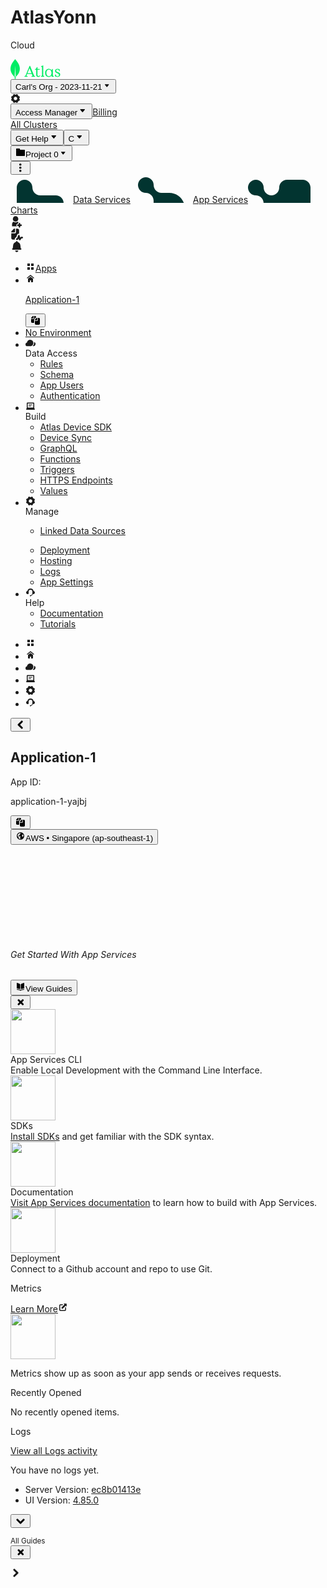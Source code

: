 # AtlasYonn
Cloud
<div id="app" class="root"><div class="through-provider"><section class="leafygreen-ui-rpa6vz top-nav-mongo-nav" data-testid="leafygreen-ui-mongo-nav"><nav class="leafygreen-ui-18j5h9x" aria-label="organization navigation" data-testid="organization-nav"><div class="leafygreen-ui-1xbw0mb"><a href="https://cloud.mongodb.com/v2#/org/655c179d35a53866774f6ca1/" data-testid="org-nav-leaf" class="leafygreen-ui-lt2066"><svg role="img" aria-label="Go to the Organization Home" class="leafygreen-ui-l72deg lg-ui-logo-0000" height="32" fill="none" xmlns="http://www.w3.org/2000/svg" viewBox="0 0 80 32"><path d="M10.2503 3.56662C8.90729 1.97316 7.75079 0.354795 7.51452 0.0186734C7.48964 -0.00622447 7.45233 -0.00622447 7.42746 0.0186734C7.19118 0.354795 6.03469 1.97316 4.69165 3.56662C-6.83603 18.2688 6.50725 28.1906 6.50725 28.1906L6.61915 28.2653C6.71864 29.7965 6.96735 32 6.96735 32H7.96219C7.96219 32 8.21091 29.809 8.31039 28.2653L8.4223 28.1782C8.43473 28.1906 21.778 18.2688 10.2503 3.56662ZM7.46477 27.9665C7.46477 27.9665 6.86787 27.4561 6.70621 27.1947V27.1698L7.42746 11.1605C7.42746 11.1107 7.50208 11.1107 7.50208 11.1605L8.22333 27.1698V27.1947C8.06167 27.4561 7.46477 27.9665 7.46477 27.9665Z" fill="#00ED64" data-darkreader-inline-fill="" style="--darkreader-inline-fill: #27ff82;"></path><path d="M38.5245 26.9447C38.1012 26.9447 37.8272 26.6957 37.7027 26.372L31.4272 10.9074L31.228 10.7082H30.6304L30.4311 10.9074L24.0809 26.2475C23.8568 26.7704 23.5082 26.9447 23.1097 26.9447H22.6117L22.4125 27.144V27.9409L22.6117 28.1401H27.1191L27.3183 27.9409V27.144L27.1191 26.9447H26.1728C25.7245 26.9447 25.5751 26.7206 25.5751 26.4467C25.5751 26.2724 25.6249 26.0981 25.6996 25.8988L26.621 23.6576H34.1416L35.0381 25.8988C35.1128 26.0981 35.1626 26.2724 35.1626 26.4467C35.1626 26.7206 34.9883 26.9447 34.5401 26.9447H33.7681L33.5689 27.144V27.9409L33.7681 28.1401H39.0973L39.2965 27.9409V27.144L39.0973 26.9447H38.5245ZM30.4311 14.4436L33.6685 22.4623H27.1191L30.4311 14.4436Z" fill="#00ED64" data-darkreader-inline-fill="" style="--darkreader-inline-fill: #27ff82;"></path><path d="M44.308 28.4887C46.4496 28.4887 47.4208 26.9198 47.5951 26.2226L47.5453 26.0233L47.1469 25.8241L46.9477 25.8988C46.2753 26.7455 45.6029 26.9946 44.8309 26.9946C43.8099 26.9946 43.1624 26.1977 43.1624 25.1767V17.0335H46.4745L46.6737 16.8342V16.0374L46.4745 15.8381H43.1624V13.049L42.9632 12.8498H42.2411L40.6722 15.8381H39.3523L39.1531 16.0374V16.8342L39.3523 17.0335H41.1702V25.3012C41.1702 27.144 42.1912 28.4887 44.308 28.4887Z" fill="#00ED64" data-darkreader-inline-fill="" style="--darkreader-inline-fill: #27ff82;"></path><path d="M53.6981 28.1401L53.8973 27.9409V27.144L53.6981 26.9447H53.2498C52.7518 26.9447 52.4031 26.5961 52.4031 26.0981V11.8288L52.5525 10.3844L52.4031 10.2101H51.8054L49.116 11.1813L48.9167 11.4304V11.9035L49.1658 12.1525H49.5393C50.0374 12.1525 50.4109 12.4016 50.4109 12.9992V26.0981C50.4109 26.5961 50.0623 26.9447 49.5642 26.9447H49.116L48.9167 27.144V27.9409L49.116 28.1401H53.6981Z" fill="#00ED64" data-darkreader-inline-fill="" style="--darkreader-inline-fill: #27ff82;"></path><path d="M68.6078 26.9447C68.1097 26.9447 67.7611 26.5961 67.7611 26.0981V16.0374L67.5619 15.8381H66.8397L65.8187 17.6809H65.6942C64.9471 16.6101 63.5774 15.4895 61.3113 15.4895C58.2482 15.4895 55.3595 17.9051 55.3595 21.9891C55.3595 26.5463 58.2483 28.4887 61.1868 28.4887C62.8054 28.4887 64.5237 27.9409 65.7689 25.8988V27.9409L65.9681 28.1401H69.056L69.2553 27.9409V27.144L69.056 26.9447H68.6078ZM61.5354 27.3183C58.7712 27.3183 57.4514 24.7533 57.4514 21.9891C57.4514 19.2 58.7712 16.6599 61.5354 16.6599C64.2249 16.6599 65.6195 19.2 65.6195 21.9891C65.6195 24.7533 64.2249 27.3183 61.5354 27.3183Z" fill="#00ED64" data-darkreader-inline-fill="" style="--darkreader-inline-fill: #27ff82;"></path><path d="M75.2823 28.4887C77.6979 28.4887 79.5407 26.9696 79.5407 24.6786C79.5407 22.7362 77.922 21.7899 76.2535 21.1175C73.8379 20.1463 73.1656 19.4739 73.1656 18.4031C73.1656 17.3323 74.0372 16.5354 75.2823 16.5354C76.7765 16.5354 77.6481 17.6311 77.7228 19.2996L77.9718 19.5486H78.5446L78.7936 19.2996L78.6691 16.5603L78.4948 16.3113C77.6481 15.863 76.6519 15.4895 75.3819 15.4895C72.8916 15.4895 71.2481 16.884 71.2481 19.0506C71.2481 20.6942 72.5928 21.6654 74.6099 22.4623C76.129 23.0599 77.5235 23.6825 77.5235 25.4257C77.5235 26.6957 76.627 27.4677 75.3072 27.4677C73.9874 27.4677 72.4185 26.621 72.5928 24.4545L72.3438 24.2054H71.8706L71.6216 24.4545L70.9741 27.0693L71.0986 27.3183C72.02 27.9409 73.5142 28.4887 75.2823 28.4887Z" fill="#00ED64" data-darkreader-inline-fill="" style="--darkreader-inline-fill: #27ff82;"></path></svg></a><div class="leafygreen-ui-1n367eq"><button type="button" class="lg-ui-button-0000 leafygreen-ui-13n7i4v" aria-disabled="false" data-testid="org-trigger" aria-expanded="false"><div class="leafygreen-ui-v038xi"></div><div class="leafygreen-ui-3w1bae"><span data-testid="org-select-active-org" class="leafygreen-ui-asvhsp">Carl's Org - 2023-11-21</span><svg class="leafygreen-ui-dn1o1z" height="14" width="14" role="presentation" aria-hidden="true" alt="" viewBox="0 0 16 16"><path d="M8.67903 10.7962C8.45271 11.0679 8.04729 11.0679 7.82097 10.7962L4.63962 6.97649C4.3213 6.59428 4.5824 6 5.06866 6L11.4313 6C11.9176 6 12.1787 6.59428 11.8604 6.97649L8.67903 10.7962Z" fill="currentColor" data-darkreader-inline-fill="" style="--darkreader-inline-fill: currentColor;"></path></svg></div></button><a class="lg-ui-button-0000 leafygreen-ui-11rme9z" aria-disabled="false" href="https://cloud.mongodb.com/v2#/org/655c179d35a53866774f6ca1/settings/general" aria-label="settings" data-testid="org-trigger-settings" tabindex="0"><div class="leafygreen-ui-v038xi"></div><div class="leafygreen-ui-3w1bae"><svg class="leafygreen-ui-16t9emi" height="16" width="16" role="presentation" aria-hidden="true" alt="" data-testid="settings-icon" viewBox="0 0 16 16"><path fill-rule="evenodd" clip-rule="evenodd" d="M10.2068 1.06716C9.88875 0.935661 9.52203 1.03749 9.31733 1.31414L8.94293 1.82012C8.30664 1.72253 7.66857 1.72598 7.04948 1.8218L6.67408 1.31582C6.46902 1.03944 6.10217 0.938077 5.7843 1.06998L4.65819 1.53728C4.34032 1.66918 4.15301 2.0005 4.20388 2.34087L4.29701 2.96397C3.79197 3.33462 3.33892 3.78396 2.95865 4.30338L2.33602 4.21114C1.99558 4.1607 1.66451 4.34843 1.53301 4.66647L1.06716 5.79319C0.935661 6.11122 1.03749 6.47794 1.31414 6.68265L1.82012 7.05705C1.72253 7.69334 1.72598 8.33142 1.8218 8.9505L1.31583 9.32589C1.03945 9.53096 0.938089 9.89781 1.06999 10.2157L1.53729 11.3418C1.6692 11.6597 2.00051 11.847 2.34088 11.7961L2.96398 11.703C3.33462 12.208 3.78396 12.6611 4.30338 13.0413L4.21114 13.664C4.1607 14.0044 4.34843 14.3355 4.66647 14.467L5.79319 14.9328C6.11122 15.0643 6.47794 14.9625 6.68265 14.6858L7.05705 14.1799C7.69335 14.2774 8.33142 14.274 8.95051 14.1782L9.3259 14.6841C9.53096 14.9605 9.89781 15.0619 10.2157 14.93L11.3418 14.4627C11.6597 14.3308 11.847 13.9995 11.7961 13.6591L11.703 13.036C12.208 12.6654 12.6611 12.216 13.0413 11.6966L13.664 11.7888C14.0044 11.8393 14.3355 11.6515 14.467 11.3335L14.9328 10.2068C15.0643 9.88875 14.9625 9.52203 14.6858 9.31733L14.1799 8.94293C14.2774 8.30663 14.274 7.66856 14.1782 7.04947L14.6841 6.67408C14.9605 6.46902 15.0619 6.10217 14.93 5.7843L14.4627 4.65819C14.3308 4.34032 13.9995 4.15301 13.6591 4.20388L13.036 4.29701C12.6654 3.79197 12.216 3.33892 11.6966 2.95865L11.7888 2.33602C11.8393 1.99558 11.6515 1.66451 11.3335 1.53301L10.2068 1.06716ZM10.5413 9.05074C9.96102 10.4543 8.35278 11.1216 6.94924 10.5413C5.54569 9.96102 4.87833 8.35278 5.45865 6.94924C6.03896 5.54569 7.6472 4.87833 9.05074 5.45865C10.4543 6.03896 11.1216 7.6472 10.5413 9.05074Z" fill="currentColor" data-darkreader-inline-fill="" style="--darkreader-inline-fill: currentColor;"></path></svg></div></a></div><button aria-disabled="false" class="leafygreen-ui-1kqqnij" data-testid="org-nav-access-manager-dropdown" aria-expanded="false"><span class="leafygreen-ui-108pujl"><span class="lg-ui-wrapper-0000">Access Manager<svg class="lg-ui-caret-0000 leafygreen-ui-19p1rml" height="16" width="16" role="img" aria-label="Caret Down Icon" viewBox="0 0 16 16"><path d="M8.67903 10.7962C8.45271 11.0679 8.04729 11.0679 7.82097 10.7962L4.63962 6.97649C4.3213 6.59428 4.5824 6 5.06866 6L11.4313 6C11.9176 6 12.1787 6.59428 11.8604 6.97649L8.67903 10.7962Z" fill="currentColor" data-darkreader-inline-fill="" style="--darkreader-inline-fill: currentColor;"></path></svg></span></span></button><a href="https://cloud.mongodb.com/v2#/org/655c179d35a53866774f6ca1/billing/overview" aria-disabled="false" class="leafygreen-ui-1kqqnij" data-testid="org-nav-billing"><span class="leafygreen-ui-108pujl"><span class="lg-ui-wrapper-0000">Billing</span></span></a></div><div class="leafygreen-ui-1xbw0mb"><a href="https://cloud.mongodb.com/v2#/clusters" aria-disabled="false" class="leafygreen-ui-1kqqnij" data-testid="org-nav-all-clusters-link"><span class="leafygreen-ui-108pujl"><span class="lg-ui-wrapper-0000">All Clusters</span></span></a><div class="leafygreen-ui-1xbw0mb"><button aria-disabled="false" class="leafygreen-ui-1kqqnij" data-testid="org-nav-dropdown-get-help"><span class="leafygreen-ui-108pujl"><span class="lg-ui-wrapper-0000">Get Help<svg class="lg-ui-caret-0000 leafygreen-ui-19p1rml" height="16" width="16" role="img" aria-label="Caret Down Icon" viewBox="0 0 16 16"><path d="M8.67903 10.7962C8.45271 11.0679 8.04729 11.0679 7.82097 10.7962L4.63962 6.97649C4.3213 6.59428 4.5824 6 5.06866 6L11.4313 6C11.9176 6 12.1787 6.59428 11.8604 6.97649L8.67903 10.7962Z" fill="currentColor" data-darkreader-inline-fill="" style="--darkreader-inline-fill: currentColor;"></path></svg></span></span></button><button type="button" class="lg-ui-button-0000 leafygreen-ui-m16fvy" aria-disabled="false" data-testid="user-menu-trigger" aria-expanded="false"><div class="leafygreen-ui-v038xi"></div><div class="leafygreen-ui-3w1bae"><span class="leafygreen-ui-l7fyiq">C</span><svg class="leafygreen-ui-dn1o1z" height="16" width="16" role="presentation" aria-hidden="true" alt="" viewBox="0 0 16 16"><path d="M8.67903 10.7962C8.45271 11.0679 8.04729 11.0679 7.82097 10.7962L4.63962 6.97649C4.3213 6.59428 4.5824 6 5.06866 6L11.4313 6C11.9176 6 12.1787 6.59428 11.8604 6.97649L8.67903 10.7962Z" fill="currentColor" data-darkreader-inline-fill="" style="--darkreader-inline-fill: currentColor;"></path></svg></div></button></div></div></nav><nav class="leafygreen-ui-1t882zh" aria-label="project navigation" data-testid="project-nav"><div class="leafygreen-ui-gkl85s"><div class="leafygreen-ui-qdkila"><div class="leafygreen-ui-hc6lm9"><button type="button" class="lg-ui-button-0000 leafygreen-ui-1fixmd" aria-disabled="false" data-testid="project-select-trigger" aria-expanded="false"><div class="leafygreen-ui-v038xi"></div><div class="leafygreen-ui-3w1bae"><svg class="leafygreen-ui-1t25qfo" height="16" width="16" role="presentation" aria-hidden="true" alt="" viewBox="0 0 16 16"><path d="M2 2C1.44772 2 1 2.44772 1 3V13C1 13.5523 1.44772 14 2 14H14C14.5523 14 15 13.5523 15 13V5C15 4.44772 14.5523 4 14 4H8C7.44772 4 7 3.55228 7 3C7 2.44772 6.55228 2 6 2H2Z" fill="currentColor" data-darkreader-inline-fill="" style="--darkreader-inline-fill: currentColor;"></path></svg><span class="leafygreen-ui-asvhsp" data-testid="project-select-active-project">Project 0</span><svg class="leafygreen-ui-dn1o1z" height="14" width="14" role="presentation" aria-hidden="true" alt="" viewBox="0 0 16 16"><path d="M8.67903 10.7962C8.45271 11.0679 8.04729 11.0679 7.82097 10.7962L4.63962 6.97649C4.3213 6.59428 4.5824 6 5.06866 6L11.4313 6C11.9176 6 12.1787 6.59428 11.8604 6.97649L8.67903 10.7962Z" fill="currentColor" data-darkreader-inline-fill="" style="--darkreader-inline-fill: currentColor;"></path></svg></div></button></div><button aria-label="More" data-testid="project-nav-project-menu" aria-expanded="false" aria-haspopup="true" tabindex="0" aria-disabled="false" class="leafygreen-ui-6cu8vf"><div class="leafygreen-ui-xhlipt"><svg class="leafygreen-ui-1st74h4" height="16" width="16" role="img" aria-label="Vertical Ellipsis Icon" viewBox="0 0 16 16"><path fill-rule="evenodd" clip-rule="evenodd" d="M9.5 2.75C9.5 3.7165 8.7165 4.5 7.75 4.5C6.7835 4.5 6 3.7165 6 2.75C6 1.7835 6.7835 1 7.75 1C8.7165 1 9.5 1.7835 9.5 2.75ZM9.5 7.75C9.5 8.7165 8.7165 9.5 7.75 9.5C6.7835 9.5 6 8.7165 6 7.75C6 6.7835 6.7835 6 7.75 6C8.7165 6 9.5 6.7835 9.5 7.75ZM7.75 14.5C8.7165 14.5 9.5 13.7165 9.5 12.75C9.5 11.7835 8.7165 11 7.75 11C6.7835 11 6 11.7835 6 12.75C6 13.7165 6.7835 14.5 7.75 14.5Z" fill="currentColor" data-darkreader-inline-fill="" style="--darkreader-inline-fill: currentColor;"></path></svg></div></button></div><div aria-label="Product Tabs" class="leafygreen-ui-pxedhf"><a aria-disabled="false" href="https://cloud.mongodb.com/v2/655c179d35a53866774f6cb1#" tabindex="0" class="leafygreen-ui-mfougn"><svg width="100" height="45" viewBox="0 0 100 45" fill="#023430" xmlns="http://www.w3.org/2000/svg" class="lg-ui-brand-shape-0000 leafygreen-ui-jfl65i" data-darkreader-inline-fill="" style="--darkreader-inline-fill: #022a26;"><path d="M22.5325 8C15.611 8 10 13.6073 10 20.5244V45.4756C10 52.3927 15.611 58 22.5325 58H72.4675C79.389 58 85 52.3927 85 45.4756C85 38.5586 79.389 32.9513 72.4675 32.9513H47.5488C40.6542 32.9513 35.065 27.3657 35.065 20.4756C35.065 13.5855 29.4271 8 22.5325 8Z"></path></svg><span data-testid="project-nav-data-services" data-product="Data Services" class="lg-ui-tab-content-0000 leafygreen-ui-r5ntlb">Data Services</span></a><a aria-disabled="false" tabindex="0" class="leafygreen-ui-115r10l" href="/groups/655c179d35a53866774f6cb1/apps"><svg width="100" height="45" viewBox="0 0 100 45" fill="#023430" xmlns="http://www.w3.org/2000/svg" class="lg-ui-brand-shape-0000 leafygreen-ui-jfl65i" data-darkreader-inline-fill="" style="--darkreader-inline-fill: #022a26;"><path d="M24.5325 4C17.611 4 12 9.611 12 16.5325C12 23.4271 17.5892 29.065 24.4837 29.065C31.3783 29.065 36.9675 34.6542 36.9675 41.5488V54.0325C36.9675 67.8217 48.1946 79 61.9837 79C75.7998 79 87 67.7998 87 53.9837C87 40.1946 75.8217 28.9675 62.0325 28.9675H49.5488C42.6542 28.9675 37.065 23.3783 37.065 16.4837C37.065 9.58916 31.4271 4 24.5325 4Z"></path></svg><span data-testid="project-nav-app-services" data-product="App Services" class="lg-ui-tab-content-0000 leafygreen-ui-r5ntlb">App Services</span></a><a aria-disabled="false" tabindex="0" class="leafygreen-ui-mfougn" href="https://cloud.mongodb.com/charts/655c179d35a53866774f6cb1"><svg width="100" height="45" viewBox="0 0 100 45" fill="#023430" xmlns="http://www.w3.org/2000/svg" class="lg-ui-brand-shape-0000 leafygreen-ui-jfl65i" data-darkreader-inline-fill="" style="--darkreader-inline-fill: #022a26;"><path d="M12.5366 8C5.61282 8 0 13.6073 0 20.5244C0 27.4145 5.59098 33.0487 12.4878 33.0487C19.3846 33.0487 24.9756 38.6343 24.9756 45.5244C24.9756 52.4145 30.5666 58 37.4634 58H87.4634C94.3872 58 100 52.3927 100 45.4756V20.5244C100 13.6073 94.3872 8 87.4634 8H62.439C55.5422 8 49.9512 13.6099 49.9512 20.5C49.9512 27.3632 44.3821 32.9513 37.5122 32.9513C30.6423 32.9513 25.0732 27.3632 25.0732 20.5C25.0732 13.6099 19.4334 8 12.5366 8Z"></path></svg><span data-testid="project-nav-charts" data-product="Charts" class="lg-ui-tab-content-0000 leafygreen-ui-r5ntlb">Charts</span></a></div></div><div class="leafygreen-ui-1xbw0mb"><a aria-label="Invite to Project: Project 0" data-testid="project-nav-invite" tabindex="0" aria-disabled="false" class="leafygreen-ui-di4rww" href="https://cloud.mongodb.com/v2/655c179d35a53866774f6cb1#access/invite"><div class="leafygreen-ui-xhlipt"><svg class="leafygreen-ui-1st74h4" height="20" width="20" role="img" aria-label="Invite User Icon" viewBox="0 0 16 16"><path d="M8.41809 7.42809C9.37085 6.8027 10 5.72482 10 4.5C10 2.567 8.433 1 6.5 1C4.567 1 3 2.567 3 4.5C3 5.76853 3.67485 6.87944 4.68512 7.49329C5.21431 7.81484 5.83553 8 6.5 8C7.20817 8 7.86722 7.78968 8.41809 7.42809Z" fill="currentColor" data-darkreader-inline-fill="" style="--darkreader-inline-fill: currentColor;"></path><path d="M3.091 8.56241C3.39921 8.20507 3.92858 8.22348 4.34253 8.45005C4.98309 8.80067 5.71827 9 6.5 9C7.28173 9 8.01691 8.80067 8.65747 8.45005C9.07142 8.22348 9.60079 8.20507 9.909 8.56241C10.0194 8.6904 10.1227 8.82467 10.2183 8.96461C9.77928 9.33148 9.5 9.88313 9.5 10.5C8.39543 10.5 7.5 11.3954 7.5 12.5C7.5 13.0973 7.76188 13.6335 8.17709 14H2V11.5C2 10.3773 2.41111 9.3507 3.091 8.56241Z" fill="currentColor" data-darkreader-inline-fill="" style="--darkreader-inline-fill: currentColor;"></path><path d="M10.5 10.5C10.5 10.272 10.5763 10.0618 10.7048 9.89357C10.8875 9.65434 11.1757 9.5 11.5 9.5C12.0523 9.5 12.5 9.94772 12.5 10.5V11.5H13.5C14.0523 11.5 14.5 11.9477 14.5 12.5C14.5 13.0523 14.0523 13.5 13.5 13.5H12.5V14.5C12.5 15.0523 12.0523 15.5 11.5 15.5C10.9477 15.5 10.5 15.0523 10.5 14.5V13.5H9.5C8.94772 13.5 8.5 13.0523 8.5 12.5C8.5 11.9477 8.94772 11.5 9.5 11.5H10.5V10.5Z" fill="currentColor" data-darkreader-inline-fill="" style="--darkreader-inline-fill: currentColor;"></path></svg></div></a><a aria-label="Project Activity Feed" data-testid="project-nav-activity-feed" tabindex="0" aria-disabled="false" class="leafygreen-ui-di4rww" href="https://cloud.mongodb.com/v2/655c179d35a53866774f6cb1#activity"><div class="leafygreen-ui-xhlipt"><svg class="leafygreen-ui-1st74h4" height="20" width="20" role="img" aria-label="Activity Feed Icon" viewBox="0 0 16 16"><path fill-rule="evenodd" clip-rule="evenodd" d="M1 13V7H5.5C6.32843 7 7 6.32843 7 5.5V1H9C10.1046 1 11 1.89543 11 3V7.51491C10.9701 7.51164 10.9401 7.50889 10.9099 7.50668C9.80561 7.42578 8.77964 8.08094 8.38847 9.11682L7.32818 11.9246C6.27375 12.2181 5.5 13.1854 5.5 14.3333C5.5 14.5642 5.53129 14.7878 5.58987 15H3C1.89543 15 1 14.1046 1 13ZM4.91421 1H5.83333V4.83333C5.83333 5.38562 5.38562 5.83333 4.83333 5.83333H1V4.91421C1 4.649 1.10536 4.39464 1.29289 4.20711L2.5 3L4.20711 1.29289C4.39464 1.10536 4.649 1 4.91421 1Z" fill="currentColor" data-darkreader-inline-fill="" style="--darkreader-inline-fill: currentColor;"></path><path fill-rule="evenodd" clip-rule="evenodd" d="M10.8003 9.00268C11.2421 9.03504 11.6099 9.35411 11.7043 9.78684L12.3135 12.5789L12.8215 11.8647C13.0091 11.601 13.3128 11.4444 13.6364 11.4444H15C15.5523 11.4444 16 11.8922 16 12.4444C16 12.9967 15.5523 13.4444 15 13.4444H14.1522L12.633 15.5797C12.4036 15.9022 12.0055 16.059 11.6178 15.9797C11.23 15.9004 10.9255 15.5999 10.8412 15.2132L10.47 13.512L10.0264 14.6866C9.87947 15.0758 9.50691 15.3333 9.09091 15.3333H8C7.44772 15.3333 7 14.8856 7 14.3333C7 13.7811 7.44772 13.3333 8 13.3333H8.39961L9.79175 9.64673C9.94822 9.23238 10.3586 8.97032 10.8003 9.00268Z" fill="currentColor" data-darkreader-inline-fill="" style="--darkreader-inline-fill: currentColor;"></path></svg></div></a><a aria-label="Alerts for Project: Project 0" data-testid="project-nav-alerts" tabindex="0" aria-disabled="false" class="leafygreen-ui-di4rww" href="https://cloud.mongodb.com/v2/655c179d35a53866774f6cb1#alerts"><div class="leafygreen-ui-xhlipt"><svg class="leafygreen-ui-1st74h4" height="20" width="20" role="img" aria-label="Bell Icon" viewBox="0 0 16 16"><path fill-rule="evenodd" clip-rule="evenodd" d="M12.6248 6.1383C12.4098 4.25462 11.09 2.74034 9.35673 2.21251C9.2281 1.52063 8.66955 1 8 1C7.33044 1 6.77189 1.52063 6.64326 2.21251C4.91 2.74034 3.59017 4.25462 3.37524 6.1383L2.92307 10.1011H2.94943C2.42507 10.1011 2 10.5262 2 11.0506C2 11.5749 2.42507 12 2.94943 12H13.0506C13.5749 12 14 11.5749 14 11.0506C14 10.5262 13.5749 10.1011 13.0506 10.1011H13.0769L12.6248 6.1383ZM8 15C6.89543 15 6 14.1046 6 13H10C10 14.1046 9.10457 15 8 15Z" fill="currentColor" data-darkreader-inline-fill="" style="--darkreader-inline-fill: currentColor;"></path></svg></div></a></div></nav></section><div class="app-container"><div data-testid="side-nav-container" class="lg-ui-side-nav-0000 side-nav leafygreen-ui-1kgn3on"><div class="leafygreen-ui-1morqrl"><nav id="side-nav-5" class="leafygreen-ui-fwxuc1" data-cy="side-nav" aria-label="side-nav"><div class="leafygreen-ui-1nmawjt"><ul class="leafygreen-ui-1qgaw2d"><li class="leafygreen-ui-1ago99h"><a data-cy="nav-link-Apps" class="lg-ui-side-nav-item-0000 leafygreen-ui-18avu2k" aria-current="false" aria-disabled="false" href="/groups/655c179d35a53866774f6cb1/apps?redirect=false"><span class="leafygreen-ui-p6qipb"><svg xmlns="http://www.w3.org/2000/svg" width="16" height="16" fill="none" viewBox="0 0 16 16" class="side-nav-apps-icon" role="img" aria-label="Apps Icon" aria-hidden="true"><path fill="currentColor" fill-rule="evenodd" d="M7 3H3v4h4V3Zm0 6H3v4h4V9Zm2-6h4v4H9V3Zm4 6H9v4h4V9Z" clip-rule="evenodd" data-darkreader-inline-fill="" style="--darkreader-inline-fill: currentColor;"></path></svg></span>Apps</a></li><div class="side-nav-app-group"><li class="leafygreen-ui-1ago99h"><a data-cy="nav-link-Dashboard" class="lg-ui-side-nav-item-0000 leafygreen-ui-1dztcmm" aria-current="page" aria-disabled="false" href="/groups/655c179d35a53866774f6cb1/apps/655c19c593d1e9b29fe51c54/dashboard"><span class="leafygreen-ui-p6qipb"><svg xmlns="http://www.w3.org/2000/svg" width="16" height="16" fill="none" viewBox="0 0 16 16" class="" role="img" aria-label="Home Icon" aria-hidden="true"><path fill="currentColor" d="M7.52 2.4a.75.75 0 0 1 .96 0l5.13 4.275a.5.5 0 0 1 .06.71l-.217.253a.5.5 0 0 1-.686.07l-4.46-3.47a.5.5 0 0 0-.614 0l-4.46 3.47a.5.5 0 0 1-.686-.07l-.217-.253a.5.5 0 0 1 .06-.71L7.52 2.4Z" data-darkreader-inline-fill="" style="--darkreader-inline-fill: currentColor;"></path><path fill="currentColor" d="M7.685 5.43 4 8.316v4.922c0 .42.336.762.75.762H6.5a.5.5 0 0 0 .5-.5v-2.04c0-.281.224-.509.5-.509h1c.276 0 .5.228.5.508V13.5a.5.5 0 0 0 .5.5h1.75c.414 0 .75-.341.75-.762V8.316L8.315 5.43a.494.494 0 0 0-.63 0Z" data-darkreader-inline-fill="" style="--darkreader-inline-fill: currentColor;"></path></svg></span><div class="side-nav-app-name"><span class="copy-text"><p class="copy-text-text leafygreen-ui-18jwuax">Application-1</p><button aria-label="copy text button" tabindex="0" aria-disabled="false" class="copy-text-button leafygreen-ui-gra4s5"><div class="leafygreen-ui-xhlipt"><svg xmlns="http://www.w3.org/2000/svg" width="16" height="16" fill="none" viewBox="0 0 16 16" class="" role="img" aria-label="Copy Icon"><path fill="currentColor" fill-rule="evenodd" d="M1 5.714v4.572C1 11.233 1.768 12 2.714 12H5.75V7.11c0-.566.227-1.108.63-1.504l2.294-2.252c.1-.099.21-.186.326-.262v-.378C9 1.768 8.232 1 7.286 1H5.8v3.429c0 .71-.576 1.285-1.286 1.285H1Zm8-.928L7.257 6.498A.857.857 0 0 0 7 7.11v.688h3.01a.857.857 0 0 0 .857-.858V4h-.717a.857.857 0 0 0-.6.246l-.55.54ZM4.867 1H4.15a.857.857 0 0 0-.601.246L1.257 3.498A.857.857 0 0 0 1 4.11v.688h3.01a.857.857 0 0 0 .857-.858V1ZM7 12V8.714H10.514c.71 0 1.286-.575 1.286-1.285V4h1.486C14.233 4 15 4.768 15 5.714v7.572c0 .947-.768 1.714-1.714 1.714H8.714A1.714 1.714 0 0 1 7 13.286V12Z" clip-rule="evenodd" data-darkreader-inline-fill="" style="--darkreader-inline-fill: currentColor;"></path></svg></div></button></span></div></a></li><li class="leafygreen-ui-1ago99h"><a data-cy="nav-link-Environment" class="lg-ui-side-nav-item-0000 side-nav-environment-container leafygreen-ui-18avu2k" aria-current="false" aria-disabled="false" href="/groups/655c179d35a53866774f6cb1/apps/655c19c593d1e9b29fe51c54/deployment/environment"><div class="environment-badge side-nav-environment-badge leafygreen-ui-whslqr">No Environment</div></a></li></div><li class="leafygreen-ui-la0n3e"><div data-testid="side-nav-group-header-label" id="menu-group-label-id-1" class="leafygreen-ui-18hvey4"><div class="leafygreen-ui-1rnl6t5"><span class="leafygreen-ui-y7ql1w"><svg xmlns="http://www.w3.org/2000/svg" width="16" height="16" fill="none" viewBox="0 0 16 16" class="" role="presentation" aria-hidden="true" alt="" data-testid="side-nav-group-header-icon"><path fill="currentColor" d="M12.571 8.143c0 1.775-.899 3.34-2.267 4.264l-.014.01a5.12 5.12 0 0 1-2.861.869H2.857a2.857 2.857 0 0 1-.545-5.663 5.144 5.144 0 0 1 10.26.52ZM13.821 8.143a6.38 6.38 0 0 1-2.358 4.96 3.429 3.429 0 1 0 2.17-6.506c.123.494.188 1.013.188 1.546Z" data-darkreader-inline-fill="" style="--darkreader-inline-fill: currentColor;"></path></svg></span><div class="leafygreen-ui-ipkl0o">Data Access</div></div></div><ul aria-labelledby="menu-group-label-id-1" class="leafygreen-ui-bdnco"><li class="leafygreen-ui-1ago99h"><a data-cy="nav-link-Rules" class="lg-ui-side-nav-item-0000 leafygreen-ui-18avu2k" aria-current="false" aria-disabled="false" href="/groups/655c179d35a53866774f6cb1/apps/655c19c593d1e9b29fe51c54/rules">Rules</a></li><li class="leafygreen-ui-1ago99h"><a data-cy="nav-link-Schema" data-test-selector="schemas" class="lg-ui-side-nav-item-0000 leafygreen-ui-18avu2k" aria-current="false" aria-disabled="false" href="/groups/655c179d35a53866774f6cb1/apps/655c19c593d1e9b29fe51c54/schema">Schema</a></li><li class="leafygreen-ui-1ago99h"><a data-cy="nav-link-App-Users" class="lg-ui-side-nav-item-0000 leafygreen-ui-18avu2k" aria-current="false" aria-disabled="false" href="/groups/655c179d35a53866774f6cb1/apps/655c19c593d1e9b29fe51c54/auth">App Users</a></li><li class="leafygreen-ui-1ago99h"><a data-cy="nav-link-Authentication" class="lg-ui-side-nav-item-0000 leafygreen-ui-18avu2k" aria-current="false" aria-disabled="false" href="/groups/655c179d35a53866774f6cb1/apps/655c19c593d1e9b29fe51c54/auth/providers">Authentication</a></li></ul></li><li class="leafygreen-ui-la0n3e"><div data-testid="side-nav-group-header-label" id="menu-group-label-id-2" class="leafygreen-ui-18hvey4"><div class="leafygreen-ui-1rnl6t5"><span class="leafygreen-ui-y7ql1w"><svg xmlns="http://www.w3.org/2000/svg" width="16" height="16" fill="none" viewBox="0 0 16 16" class="" role="presentation" aria-hidden="true" alt="" data-testid="side-nav-group-header-icon"><path fill="currentColor" d="M5 6a.5.5 0 0 1 .5-.5h5a.5.5 0 0 1 0 1h-5A.5.5 0 0 1 5 6ZM5.5 7.5a.5.5 0 0 0 0 1h3a.5.5 0 0 0 0-1h-3Z" data-darkreader-inline-fill="" style="--darkreader-inline-fill: currentColor;"></path><path fill="currentColor" fill-rule="evenodd" d="M3 2.5a1 1 0 0 0-1 1v7.813l-.29.49a.91.91 0 0 0-.068.1L1 13a1 1 0 0 0 1 1h12a1 1 0 0 0 1-1l-.642-1.096a.901.901 0 0 0-.067-.1L14 11.313V3.5a1 1 0 0 0-1-1H3ZM12.5 4h-9v6.5h9V4Z" clip-rule="evenodd" data-darkreader-inline-fill="" style="--darkreader-inline-fill: currentColor;"></path></svg></span><div class="leafygreen-ui-ipkl0o">Build</div></div></div><ul aria-labelledby="menu-group-label-id-2" class="leafygreen-ui-bdnco"><li class="leafygreen-ui-1ago99h"><a data-cy="nav-link-Atlas-Device-SDK" class="lg-ui-side-nav-item-0000 leafygreen-ui-18avu2k" aria-current="false" aria-disabled="false" href="/groups/655c179d35a53866774f6cb1/apps/655c19c593d1e9b29fe51c54/sdks">Atlas Device SDK</a></li><li class="leafygreen-ui-1ago99h"><a data-cy="nav-link-Device-Sync" class="lg-ui-side-nav-item-0000 leafygreen-ui-18avu2k" aria-current="false" aria-disabled="false" href="/groups/655c179d35a53866774f6cb1/apps/655c19c593d1e9b29fe51c54/sync">Device Sync</a></li><li class="leafygreen-ui-1ago99h"><a data-cy="nav-link-GraphQL" class="lg-ui-side-nav-item-0000 leafygreen-ui-18avu2k" aria-current="false" aria-disabled="false" href="/groups/655c179d35a53866774f6cb1/apps/655c19c593d1e9b29fe51c54/graphql">GraphQL</a></li><li class="leafygreen-ui-1ago99h"><a data-cy="nav-link-Functions" class="lg-ui-side-nav-item-0000 leafygreen-ui-18avu2k" aria-current="false" aria-disabled="false" href="/groups/655c179d35a53866774f6cb1/apps/655c19c593d1e9b29fe51c54/functions">Functions</a></li><li class="leafygreen-ui-1ago99h"><a data-cy="nav-link-Triggers" class="lg-ui-side-nav-item-0000 leafygreen-ui-18avu2k" aria-current="false" aria-disabled="false" href="/groups/655c179d35a53866774f6cb1/apps/655c19c593d1e9b29fe51c54/triggers">Triggers</a></li><li class="leafygreen-ui-1ago99h"><a data-cy="nav-link-HTTPS-Endpoints" class="lg-ui-side-nav-item-0000 leafygreen-ui-18avu2k" aria-current="false" aria-disabled="false" href="/groups/655c179d35a53866774f6cb1/apps/655c19c593d1e9b29fe51c54/endpoints">HTTPS Endpoints</a></li><li class="leafygreen-ui-1ago99h"><a data-cy="nav-link-Values" class="lg-ui-side-nav-item-0000 leafygreen-ui-18avu2k" aria-current="false" aria-disabled="false" href="/groups/655c179d35a53866774f6cb1/apps/655c19c593d1e9b29fe51c54/values">Values</a></li></ul></li><li class="leafygreen-ui-la0n3e"><div data-testid="side-nav-group-header-label" id="menu-group-label-id-3" class="leafygreen-ui-18hvey4"><div class="leafygreen-ui-1rnl6t5"><span class="leafygreen-ui-y7ql1w"><svg xmlns="http://www.w3.org/2000/svg" width="16" height="16" fill="none" viewBox="0 0 16 16" class="" role="presentation" aria-hidden="true" alt="" data-testid="side-nav-group-header-icon"><path fill="currentColor" fill-rule="evenodd" d="M10.207 1.067a.75.75 0 0 0-.89.247l-.374.506a6.214 6.214 0 0 0-1.894.002l-.375-.506a.75.75 0 0 0-.89-.246l-1.126.467a.75.75 0 0 0-.454.804l.093.623c-.505.37-.958.82-1.338 1.34l-.623-.093a.75.75 0 0 0-.803.455l-.466 1.127a.75.75 0 0 0 .247.89l.506.374a6.214 6.214 0 0 0 .002 1.893l-.506.376a.75.75 0 0 0-.246.89l.467 1.126a.75.75 0 0 0 .804.454l.623-.093c.37.505.82.958 1.34 1.338l-.093.623a.75.75 0 0 0 .455.803l1.127.466a.75.75 0 0 0 .89-.247l.374-.506a6.218 6.218 0 0 0 1.894-.002l.375.506a.75.75 0 0 0 .89.246l1.126-.467a.75.75 0 0 0 .454-.804l-.093-.623c.505-.37.958-.82 1.338-1.34l.623.093a.75.75 0 0 0 .803-.455l.466-1.127a.75.75 0 0 0-.247-.89l-.506-.374a6.218 6.218 0 0 0-.002-1.894l.506-.375a.75.75 0 0 0 .246-.89l-.467-1.126a.75.75 0 0 0-.804-.454l-.623.093a6.214 6.214 0 0 0-1.34-1.338l.093-.623a.75.75 0 0 0-.455-.803l-1.127-.466Zm.334 7.984A2.75 2.75 0 1 1 5.46 6.949a2.75 2.75 0 0 1 5.082 2.102Z" clip-rule="evenodd" data-darkreader-inline-fill="" style="--darkreader-inline-fill: currentColor;"></path></svg></span><div class="leafygreen-ui-ipkl0o">Manage</div></div></div><ul aria-labelledby="menu-group-label-id-3" class="leafygreen-ui-bdnco"><li class="leafygreen-ui-1ago99h"><a data-cy="nav-link-Linked-Data-Sources" data-test-selector="linked-data-sources" class="lg-ui-side-nav-item-0000 leafygreen-ui-18avu2k" aria-current="false" aria-disabled="false" href="/groups/655c179d35a53866774f6cb1/apps/655c19c593d1e9b29fe51c54/dataSources"><p class="leafygreen-ui-wim3k2">Linked Data Sources</p></a></li><li class="leafygreen-ui-1ago99h"><a data-cy="nav-link-Deployment" class="lg-ui-side-nav-item-0000 leafygreen-ui-18avu2k" aria-current="false" aria-disabled="false" href="/groups/655c179d35a53866774f6cb1/apps/655c19c593d1e9b29fe51c54/deployment">Deployment</a></li><li class="leafygreen-ui-1ago99h"><a data-cy="nav-link-Hosting" class="lg-ui-side-nav-item-0000 leafygreen-ui-18avu2k" aria-current="false" aria-disabled="false" href="/groups/655c179d35a53866774f6cb1/apps/655c19c593d1e9b29fe51c54/hosting">Hosting</a></li><li class="leafygreen-ui-1ago99h"><a data-cy="nav-link-Logs" class="lg-ui-side-nav-item-0000 leafygreen-ui-18avu2k" aria-current="false" aria-disabled="false" href="/groups/655c179d35a53866774f6cb1/apps/655c19c593d1e9b29fe51c54/logs">Logs</a></li><li class="leafygreen-ui-1ago99h"><a data-cy="nav-link-App-Settings" class="lg-ui-side-nav-item-0000 leafygreen-ui-18avu2k" aria-current="false" aria-disabled="false" href="/groups/655c179d35a53866774f6cb1/apps/655c19c593d1e9b29fe51c54/settings">App Settings</a></li></ul></li><li class="leafygreen-ui-la0n3e"><div data-testid="side-nav-group-header-label" id="menu-group-label-id-4" class="leafygreen-ui-18hvey4"><div class="leafygreen-ui-1rnl6t5"><span class="leafygreen-ui-y7ql1w"><svg xmlns="http://www.w3.org/2000/svg" width="16" height="16" fill="none" viewBox="0 0 16 16" class="" role="presentation" aria-hidden="true" alt="" data-testid="side-nav-group-header-icon"><path fill="currentColor" fill-rule="evenodd" d="M5 7a3 3 0 0 1 6 0v2.5c0 1.51-.957 2.798-2.298 3.288a1 1 0 1 0 .265.967 4.512 4.512 0 0 0 2.787-2.785c.08.02.161.03.246.03h.5a2.5 2.5 0 0 0 .406-4.967 5.002 5.002 0 0 0-9.813 0A2.5 2.5 0 0 0 3.5 11H4a1 1 0 0 0 1-1V7Z" clip-rule="evenodd" data-darkreader-inline-fill="" style="--darkreader-inline-fill: currentColor;"></path></svg></span><div class="leafygreen-ui-ipkl0o">Help</div></div></div><ul aria-labelledby="menu-group-label-id-4" class="leafygreen-ui-bdnco"><li class="leafygreen-ui-1ago99h"><a data-cy="nav-link-Documentation" rel="noopener noreferrer" target="_blank" href="https://www.mongodb.com/docs/atlas/app-services" class="lg-ui-side-nav-item-0000 leafygreen-ui-18avu2k" aria-current="false" aria-disabled="false">Documentation</a></li><li class="leafygreen-ui-1ago99h"><a data-cy="nav-link-Tutorials" rel="noopener noreferrer" target="_blank" href="https://www.mongodb.com/docs/realm/tutorial" class="lg-ui-side-nav-item-0000 leafygreen-ui-18avu2k" aria-current="false" aria-disabled="false">Tutorials</a></li></ul></li></ul></div><div class="leafygreen-ui-1jpr46n"><ul aria-hidden="true" class="leafygreen-ui-1b7jm2c"><li class="leafygreen-ui-11xjk1d"><svg xmlns="http://www.w3.org/2000/svg" width="16" height="16" fill="none" viewBox="0 0 16 16" class="side-nav-apps-icon" role="img" aria-label="Apps Icon" aria-hidden="true"><path fill="currentColor" fill-rule="evenodd" d="M7 3H3v4h4V3Zm0 6H3v4h4V9Zm2-6h4v4H9V3Zm4 6H9v4h4V9Z" clip-rule="evenodd" data-darkreader-inline-fill="" style="--darkreader-inline-fill: currentColor;"></path></svg></li><li class="leafygreen-ui-32zha7"><svg xmlns="http://www.w3.org/2000/svg" width="16" height="16" fill="none" viewBox="0 0 16 16" class="" role="img" aria-label="Home Icon" aria-hidden="true"><path fill="currentColor" d="M7.52 2.4a.75.75 0 0 1 .96 0l5.13 4.275a.5.5 0 0 1 .06.71l-.217.253a.5.5 0 0 1-.686.07l-4.46-3.47a.5.5 0 0 0-.614 0l-4.46 3.47a.5.5 0 0 1-.686-.07l-.217-.253a.5.5 0 0 1 .06-.71L7.52 2.4Z" data-darkreader-inline-fill="" style="--darkreader-inline-fill: currentColor;"></path><path fill="currentColor" d="M7.685 5.43 4 8.316v4.922c0 .42.336.762.75.762H6.5a.5.5 0 0 0 .5-.5v-2.04c0-.281.224-.509.5-.509h1c.276 0 .5.228.5.508V13.5a.5.5 0 0 0 .5.5h1.75c.414 0 .75-.341.75-.762V8.316L8.315 5.43a.494.494 0 0 0-.63 0Z" data-darkreader-inline-fill="" style="--darkreader-inline-fill: currentColor;"></path></svg></li><li class="leafygreen-ui-11xjk1d"><svg xmlns="http://www.w3.org/2000/svg" width="16" height="16" fill="none" viewBox="0 0 16 16" class="" role="presentation" aria-hidden="true" alt="" data-testid="side-nav-group-header-icon"><path fill="currentColor" d="M12.571 8.143c0 1.775-.899 3.34-2.267 4.264l-.014.01a5.12 5.12 0 0 1-2.861.869H2.857a2.857 2.857 0 0 1-.545-5.663 5.144 5.144 0 0 1 10.26.52ZM13.821 8.143a6.38 6.38 0 0 1-2.358 4.96 3.429 3.429 0 1 0 2.17-6.506c.123.494.188 1.013.188 1.546Z" data-darkreader-inline-fill="" style="--darkreader-inline-fill: currentColor;"></path></svg></li><li class="leafygreen-ui-11xjk1d"><svg xmlns="http://www.w3.org/2000/svg" width="16" height="16" fill="none" viewBox="0 0 16 16" class="" role="presentation" aria-hidden="true" alt="" data-testid="side-nav-group-header-icon"><path fill="currentColor" d="M5 6a.5.5 0 0 1 .5-.5h5a.5.5 0 0 1 0 1h-5A.5.5 0 0 1 5 6ZM5.5 7.5a.5.5 0 0 0 0 1h3a.5.5 0 0 0 0-1h-3Z" data-darkreader-inline-fill="" style="--darkreader-inline-fill: currentColor;"></path><path fill="currentColor" fill-rule="evenodd" d="M3 2.5a1 1 0 0 0-1 1v7.813l-.29.49a.91.91 0 0 0-.068.1L1 13a1 1 0 0 0 1 1h12a1 1 0 0 0 1-1l-.642-1.096a.901.901 0 0 0-.067-.1L14 11.313V3.5a1 1 0 0 0-1-1H3ZM12.5 4h-9v6.5h9V4Z" clip-rule="evenodd" data-darkreader-inline-fill="" style="--darkreader-inline-fill: currentColor;"></path></svg></li><li class="leafygreen-ui-11xjk1d"><svg xmlns="http://www.w3.org/2000/svg" width="16" height="16" fill="none" viewBox="0 0 16 16" class="" role="presentation" aria-hidden="true" alt="" data-testid="side-nav-group-header-icon"><path fill="currentColor" fill-rule="evenodd" d="M10.207 1.067a.75.75 0 0 0-.89.247l-.374.506a6.214 6.214 0 0 0-1.894.002l-.375-.506a.75.75 0 0 0-.89-.246l-1.126.467a.75.75 0 0 0-.454.804l.093.623c-.505.37-.958.82-1.338 1.34l-.623-.093a.75.75 0 0 0-.803.455l-.466 1.127a.75.75 0 0 0 .247.89l.506.374a6.214 6.214 0 0 0 .002 1.893l-.506.376a.75.75 0 0 0-.246.89l.467 1.126a.75.75 0 0 0 .804.454l.623-.093c.37.505.82.958 1.34 1.338l-.093.623a.75.75 0 0 0 .455.803l1.127.466a.75.75 0 0 0 .89-.247l.374-.506a6.218 6.218 0 0 0 1.894-.002l.375.506a.75.75 0 0 0 .89.246l1.126-.467a.75.75 0 0 0 .454-.804l-.093-.623c.505-.37.958-.82 1.338-1.34l.623.093a.75.75 0 0 0 .803-.455l.466-1.127a.75.75 0 0 0-.247-.89l-.506-.374a6.218 6.218 0 0 0-.002-1.894l.506-.375a.75.75 0 0 0 .246-.89l-.467-1.126a.75.75 0 0 0-.804-.454l-.623.093a6.214 6.214 0 0 0-1.34-1.338l.093-.623a.75.75 0 0 0-.455-.803l-1.127-.466Zm.334 7.984A2.75 2.75 0 1 1 5.46 6.949a2.75 2.75 0 0 1 5.082 2.102Z" clip-rule="evenodd" data-darkreader-inline-fill="" style="--darkreader-inline-fill: currentColor;"></path></svg></li><li class="leafygreen-ui-11xjk1d"><svg xmlns="http://www.w3.org/2000/svg" width="16" height="16" fill="none" viewBox="0 0 16 16" class="" role="presentation" aria-hidden="true" alt="" data-testid="side-nav-group-header-icon"><path fill="currentColor" fill-rule="evenodd" d="M5 7a3 3 0 0 1 6 0v2.5c0 1.51-.957 2.798-2.298 3.288a1 1 0 1 0 .265.967 4.512 4.512 0 0 0 2.787-2.785c.08.02.161.03.246.03h.5a2.5 2.5 0 0 0 .406-4.967 5.002 5.002 0 0 0-9.813 0A2.5 2.5 0 0 0 3.5 11H4a1 1 0 0 0 1-1V7Z" clip-rule="evenodd" data-darkreader-inline-fill="" style="--darkreader-inline-fill: currentColor;"></path></svg></li></ul></div></nav><button data-testid="side-nav-collapse-toggle" aria-label="Collapse navigation" aria-controls="side-nav-5" aria-expanded="true" class="leafygreen-ui-ym3z8b"><div class="lg-ui-collapse-menu-0000 leafygreen-ui-16i6mio"><svg class="leafygreen-ui-1st74h4" height="16" width="16" role="presentation" aria-hidden="true" alt="" viewBox="0 0 16 16"><path fill-rule="evenodd" clip-rule="evenodd" d="M10.7782 1.63604C10.3877 1.24551 9.75449 1.24551 9.36396 1.63604L4.41421 6.58579L3.70711 7.29289C3.31658 7.68342 3.31658 8.31658 3.70711 8.70711L4.41421 9.41421L9.36396 14.364C9.75448 14.7545 10.3876 14.7545 10.7782 14.364L11.4853 13.6569C11.8758 13.2663 11.8758 12.6332 11.4853 12.2426L7.24264 8L11.4853 3.75736C11.8758 3.36684 11.8758 2.73367 11.4853 2.34315L10.7782 1.63604Z" fill="currentColor" data-darkreader-inline-fill="" style="--darkreader-inline-fill: currentColor;"></path></svg></div></button></div></div><div class="page-content"><div class="sticky-banner-status"></div><div class="breadcrumbs-container" data-cy="breadcrumbs-container"></div><div class="dashboard-container" data-cy="dashboard-container"><h2 class="dashboard-header leafygreen-ui-1gob5to" data-test-selector="app-name-header" data-cy="app-name-header">Application-1</h2><div class="dashboard-header-app-info-box" data-test-selector="app-info-box" data-testid="app-info-box"><div class="copy-text-snippet-container dashboard-header-copy-button" data-test-selector="snippet-container"><p class="copy-text-snippet-label leafygreen-ui-18jwuax" data-test-selector="snippet-label">App ID:</p><div class="copy-text-snippet-text-container"><p class="copy-text-snippet-text leafygreen-ui-1xqsqnf" data-test-selector="snippet-text">application-1-yajbj</p><button aria-label="App ID: copy button" tabindex="0" aria-disabled="false" class="copy-text-snippet-button leafygreen-ui-gra4s5"><div class="leafygreen-ui-xhlipt"><svg xmlns="http://www.w3.org/2000/svg" width="16" height="16" fill="none" viewBox="0 0 16 16" class="" role="img" aria-label="Copy Icon"><path fill="currentColor" fill-rule="evenodd" d="M1 5.714v4.572C1 11.233 1.768 12 2.714 12H5.75V7.11c0-.566.227-1.108.63-1.504l2.294-2.252c.1-.099.21-.186.326-.262v-.378C9 1.768 8.232 1 7.286 1H5.8v3.429c0 .71-.576 1.285-1.286 1.285H1Zm8-.928L7.257 6.498A.857.857 0 0 0 7 7.11v.688h3.01a.857.857 0 0 0 .857-.858V4h-.717a.857.857 0 0 0-.6.246l-.55.54ZM4.867 1H4.15a.857.857 0 0 0-.601.246L1.257 3.498A.857.857 0 0 0 1 4.11v.688h3.01a.857.857 0 0 0 .857-.858V1ZM7 12V8.714H10.514c.71 0 1.286-.575 1.286-1.285V4h1.486C14.233 4 15 4.768 15 5.714v7.572c0 .947-.768 1.714-1.714 1.714H8.714A1.714 1.714 0 0 1 7 13.286V12Z" clip-rule="evenodd" data-darkreader-inline-fill="" style="--darkreader-inline-fill: currentColor;"></path></svg></div></button></div></div><a class="leafygreen-ui-cssveg" href="/groups/655c179d35a53866774f6cb1/apps/655c19c593d1e9b29fe51c54/settings"><button type="button" class="lg-ui-button-0000 leafygreen-ui-1u4291 dashboard-header-deployment-button" aria-disabled="false" data-testid="deployment-info-button"><div class="leafygreen-ui-v038xi"></div><div class="leafygreen-ui-16tr4y"><svg width="16" height="16" fill="none" viewBox="0 0 16 16" class="leafygreen-ui-19zjhru" role="presentation" aria-hidden="true" alt=""><path fill="currentColor" fill-rule="evenodd" d="M14 8A6 6 0 1 1 2 8a6 6 0 0 1 12 0Zm-5.301 4.699A4.73 4.73 0 0 1 5 11.683V10L3.257 8.257A4.75 4.75 0 0 1 8 3.25V4.5L6.5 6v1l-.5.5-.5-.5-1 1 .5.5h2.5L8 9v1l-1 1 1.699 1.699Zm4.047-4.496a4.73 4.73 0 0 0-.924-3.025L10.5 6.5V9h1.25l.996-.797Z" clip-rule="evenodd" data-darkreader-inline-fill="" style="--darkreader-inline-fill: currentColor;"></path></svg>AWS • Singapore (ap-southeast-1)</div></button></a></div><div></div><div class="template-starter-apps-box-default" data-test-selector="default-summary-hub" data-testid="default-summary-hub"><div class="template-starter-apps-background-container" data-testid="background"><svg width="979" height="286" viewBox="0 0 979 286" fill="none" xmlns="http://www.w3.org/2000/svg"><rect width="979" height="286" rx="8" fill="var(--mdb-grayDark4)"></rect></svg></div><div data-testid="hub-header" class="template-starter-apps-header template-starter-apps-header-default"><h6 class="leafygreen-ui-1rxabxf">Get Started With App Services</h6><div class="leafygreen-ui-cssveg"><button type="button" class="lg-ui-button-0000 leafygreen-ui-1u4291 css-169femm" aria-disabled="false" data-cy="guides-modal-button" data-testid="guides-button"><div class="leafygreen-ui-v038xi"></div><div class="leafygreen-ui-16tr4y"><svg xmlns="http://www.w3.org/2000/svg" width="16" height="16" fill="none" viewBox="0 0 16 16" class="leafygreen-ui-19zjhru" role="presentation" aria-hidden="true" alt=""><path fill="currentColor" d="M8.5 4.613c0-.383.191-.74.51-.953a6.87 6.87 0 0 1 2.145-.949l2.406-.601a.353.353 0 0 1 .439.342v7.88c0 .238 0 .357-.043.453a.5.5 0 0 1-.176.211c-.087.06-.204.081-.438.123l-3.9.71c-.324.058-.486.088-.612.042a.5.5 0 0 1-.264-.22c-.067-.116-.067-.28-.067-.61V4.613ZM2 2.452c0-.23.216-.398.439-.342l2.407.601a6.87 6.87 0 0 1 2.144.95c.319.211.51.569.51.952v6.428c0 .33 0 .494-.067.61a.5.5 0 0 1-.264.22c-.126.046-.288.016-.612-.043l-3.9-.709c-.234-.042-.35-.063-.438-.123a.5.5 0 0 1-.176-.21C2 10.688 2 10.57 2 10.331v-7.88ZM2.008 12.41a.5.5 0 0 1 .581-.402l5.143.935c.177.032.359.032.536 0l5.143-.935a.5.5 0 0 1 .178.984l-4.134.752c-.163.434-.753.756-1.455.756-.702 0-1.292-.322-1.455-.756l-4.134-.752a.5.5 0 0 1-.403-.581Z" data-darkreader-inline-fill="" style="--darkreader-inline-fill: currentColor;"></path></svg>View Guides</div></button></div><button aria-labelledby="close-button" data-testid="close-button" tabindex="0" aria-disabled="false" class="template-starter-apps-header-close-button css-n7fkea leafygreen-ui-9je1ce"><div class="leafygreen-ui-xhlipt"><svg xmlns="http://www.w3.org/2000/svg" width="16" height="16" fill="none" viewBox="0 0 16 16" class="leafygreen-ui-1hkhftc" role="img" aria-label="X Icon"><path fill="currentColor" fill-rule="evenodd" d="M12.203 3.404a1 1 0 0 0-1.414 0L8.314 5.879 5.839 3.404a1 1 0 0 0-1.414 0l-.707.707a1 1 0 0 0 0 1.414L6.192 8l-2.474 2.475a1 1 0 0 0 0 1.414l.707.707a1 1 0 0 0 1.414 0l2.475-2.475 2.475 2.475a1 1 0 0 0 1.414 0l.707-.707a1 1 0 0 0 0-1.414L10.435 8l2.475-2.475a1 1 0 0 0 0-1.414l-.707-.707Z" clip-rule="evenodd" data-darkreader-inline-fill="" style="--darkreader-inline-fill: currentColor;"></path></svg></div></button></div><div class="template-starter-apps-notemplate-docs-container-horizontal"><div class="icon-link" data-testid="icon-cli"><div data-testid="icon" class="icon-link-icon"><img height="72" width="72" src="/static/Technical_REALM_CLI.31c1922c2ad3ee34..png"></div><div class="icon-link-welcome-overline leafygreen-ui-1raz8gb" data-test-selector="overline-text">App Services CLI</div><div class="icon-link-content"><span class="lg-ui-0001 icon-link-app-link leafygreen-ui-1kpar5i" data-test-selector="app-link"><span class="leafygreen-ui-vhtm0c">Enable Local Development</span></span> with the Command Line Interface.</div></div><div class="icon-link" data-testid="icon-sdk"><div data-testid="icon" class="icon-link-icon"><img height="72" width="72" src="/static/Technical_REALM_SDK.b38f6252a1c18aad..png"></div><div class="icon-link-welcome-overline leafygreen-ui-1raz8gb" data-test-selector="overline-text">SDKs</div><div class="icon-link-content"><a class="lg-ui-0001 doc-link undefined leafygreen-ui-1kpar5i" target="_blank" rel="noopener noreferrer" data-test-selector="doc-link" href="https://www.mongodb.com/docs/realm/sdk/"><span class="leafygreen-ui-vhtm0c">Install SDKs</span></a> and get familiar with the SDK syntax.</div></div><div class="icon-link" data-testid="icon-documentation"><div data-testid="icon" class="icon-link-icon"><img height="72" width="72" src="/static/General_CONTENT_WhitePaper.bbff736a1912eb4c..png"></div><div class="icon-link-welcome-overline leafygreen-ui-1raz8gb" data-test-selector="overline-text">Documentation</div><div class="icon-link-content"><a class="lg-ui-0001 doc-link undefined leafygreen-ui-1kpar5i" target="_blank" rel="noopener noreferrer" data-test-selector="doc-link" href="https://www.mongodb.com/docs/atlas/app-services"><span class="leafygreen-ui-vhtm0c">Visit App Services documentation</span></a> to learn how to build with App Services.</div></div><div class="icon-link" data-testid="icon-deployment"><div data-testid="icon" class="icon-link-icon"><img height="72" width="72" src="/static/General_CLOUD_Multicloud.fa0dc1b650c4966f..png"></div><div class="icon-link-welcome-overline leafygreen-ui-1raz8gb" data-test-selector="overline-text">Deployment</div><div class="icon-link-content"><span class="lg-ui-0001 icon-link-app-link leafygreen-ui-1kpar5i" data-test-selector="app-link"><span class="leafygreen-ui-vhtm0c">Connect to a Github</span></span> account and repo to use Git.</div></div></div></div><div class="css-1kau5q7 leafygreen-ui-w42k3u"><div class="css-b7jhlj"><p class="css-end85d leafygreen-ui-1xqsqnf">Metrics</p><a class="lg-ui-0001 doc-link css-n7fkea leafygreen-ui-1kpar5i" target="_blank" rel="noopener noreferrer" href="https://www.mongodb.com/docs/atlas/app-services/reference/metrics/#app-services-metrics-reference"><span class="leafygreen-ui-vhtm0c">Learn More</span><svg class="leafygreen-ui-1ie5kuq" height="16" width="16" role="presentation" aria-hidden="true" alt="" viewBox="0 0 16 16"><path d="M13.823 2.4491C13.8201 2.30008 13.6999 2.17994 13.5509 2.17704L9.5062 2.09836C9.25654 2.09351 9.12821 2.39519 9.30482 2.5718L10.3856 3.65257L7.93433 6.10383C7.87964 6.15852 7.83047 6.21665 7.78683 6.27752L5.99909 8.06525C5.46457 8.59977 5.46457 9.4664 5.99909 10.0009C6.53361 10.5354 7.40023 10.5354 7.93475 10.0009L9.72249 8.21317C9.78336 8.16953 9.84148 8.12037 9.89618 8.06567L12.3474 5.61441L13.4282 6.69518C13.6048 6.87179 13.9065 6.74347 13.9016 6.4938L13.823 2.4491Z" fill="currentColor" data-darkreader-inline-fill="" style="--darkreader-inline-fill: currentColor;"></path><path d="M7.25 3.12893C7.66421 3.12893 8 3.46472 8 3.87893C8 4.29315 7.66421 4.62893 7.25 4.62893H4C3.72386 4.62893 3.5 4.85279 3.5 5.12893V11.9929C3.5 12.2691 3.72386 12.4929 4 12.4929H10.864C11.1401 12.4929 11.364 12.2691 11.364 11.9929V8.75C11.364 8.33579 11.6998 8 12.114 8C12.5282 8 12.864 8.33579 12.864 8.75V11.9929C12.864 13.0975 11.9686 13.9929 10.864 13.9929H4C2.89543 13.9929 2 13.0975 2 11.9929V5.12893C2 4.02436 2.89543 3.12893 4 3.12893H7.25Z" fill="currentColor" data-darkreader-inline-fill="" style="--darkreader-inline-fill: currentColor;"></path></svg></a></div><div data-testid="empty-state" class="css-1bm2l0f"><img height="72" width="72" src="/static/General_INDUSTRY_HealthcareQuery.dec7771c864dd175..png"><p class="css-egk2xb leafygreen-ui-1xqsqnf">Metrics show up as soon as your app sends or receives requests.</p></div></div><div class="recents-card leafygreen-ui-w42k3u"><div class="recents-card-header"><p class="recents-card-header-body leafygreen-ui-1xqsqnf">Recently Opened</p></div><div class="recents-card-body"><p class="recents-card-empty leafygreen-ui-1xqsqnf">No recently opened items.</p></div></div><div class="logs-card leafygreen-ui-w42k3u"><div class="logs-card-header" data-testid="header"><p class="logs-card-header-body leafygreen-ui-1xqsqnf">Logs</p><p class="logs-card-header-link leafygreen-ui-1xqsqnf" data-cy="view-logs-button"><a data-testid="anchor" href="/groups/655c179d35a53866774f6cb1/apps/655c19c593d1e9b29fe51c54/logs">View all Logs activity</a></p></div><div class="logs-card-body"><div data-testid="loading-wrapper" class="loading-wrapper" style="opacity: 1;"><p class="logs-card-empty leafygreen-ui-1xqsqnf">You have no logs yet.</p></div></div></div></div><div class="footer"><div class="footer-app-data"><ul><li>Server Version:&nbsp;<a class="lg-ui-0001 leafygreen-ui-1kpar5i" target="_blank" rel="noopener noreferrer" href="https://github.com/10gen/baas/commit/ec8b01413ee510f77d4ffd53fd46e16eabbe7d92"><span class="leafygreen-ui-vhtm0c">ec8b01413e</span></a></li><li>UI Version:&nbsp;<a class="lg-ui-0001 leafygreen-ui-1kpar5i" target="_blank" rel="noopener noreferrer" href="https://github.com/10gen/baas-ui/releases/tag/v4.85.0"><span class="leafygreen-ui-vhtm0c">4.85.0</span></a></li></ul></div></div></div><div data-cy="guide-popover" class="guide-popover guide-runner guide-runner-hide"><div class="guide-popover-header"><div class="guide-popover-header-title"><div class="leafygreen-ui-cssveg guide-popover-header-title-expand"><button data-test-selector="expanded-icon-button" aria-label="is expanded icon" tabindex="0" aria-disabled="false" class="leafygreen-ui-9je1ce"><div class="leafygreen-ui-xhlipt"><svg xmlns="http://www.w3.org/2000/svg" width="16" height="16" fill="none" viewBox="0 0 16 16" class="" role="img" aria-label="Chevron Down Icon" tabindex="0"><path fill="currentColor" fill-rule="evenodd" d="M1.636 5.364a1 1 0 0 0 0 1.414l4.95 4.95.707.707a1 1 0 0 0 1.414 0l.707-.707 4.95-4.95a1 1 0 0 0 0-1.414l-.707-.707a1 1 0 0 0-1.414 0L8 8.899 3.757 4.657a1 1 0 0 0-1.414 0l-.707.707Z" clip-rule="evenodd" data-darkreader-inline-fill="" style="--darkreader-inline-fill: currentColor;"></path></svg></div></button></div><p class="guide-popover-header-title-header leafygreen-ui-18jwuax" data-cy="guide-popover-header-title-header" data-test-selector="header"></p></div><div class="guide-popover-header-actions"><small role="button" tabindex="0" data-test-selector="all-guides-tooltip" class="guide-popover-header-actions-all-guides leafygreen-ui-hgzv4k">All Guides</small><div class="guide-popover-header-actions-seperator"></div><div class="leafygreen-ui-cssveg guide-popover-header-actions-close"><button data-test-selector="close-icon-button" aria-label="close icon" tabindex="0" aria-disabled="false" class="leafygreen-ui-9je1ce"><div class="leafygreen-ui-xhlipt"><svg xmlns="http://www.w3.org/2000/svg" width="16" height="16" fill="none" viewBox="0 0 16 16" class="" role="img" aria-label="X Icon" tabindex="0"><path fill="currentColor" fill-rule="evenodd" d="M12.203 3.404a1 1 0 0 0-1.414 0L8.314 5.879 5.839 3.404a1 1 0 0 0-1.414 0l-.707.707a1 1 0 0 0 0 1.414L6.192 8l-2.474 2.475a1 1 0 0 0 0 1.414l.707.707a1 1 0 0 0 1.414 0l2.475-2.475 2.475 2.475a1 1 0 0 0 1.414 0l.707-.707a1 1 0 0 0 0-1.414L10.435 8l2.475-2.475a1 1 0 0 0 0-1.414l-.707-.707Z" clip-rule="evenodd" data-darkreader-inline-fill="" style="--darkreader-inline-fill: currentColor;"></path></svg></div></button></div></div></div><div class="guide-popover-content guide-popover-content-expanded" data-test-selector="popover-content"><div class="guide-popover-content-guide" data-test-selector="popover-content-guide"></div><div class="guide-popover-content-footer"><div class="guide-popover-content-footer-left"></div><div class="guide-popover-content-footer-center"></div><div class="guide-popover-content-footer-right"><p class="guide-popover-content-footer-nav leafygreen-ui-1xqsqnf" data-cy="guide-popover-next-button" role="button" tabindex="0" data-test-selector="next-text-button"> <svg xmlns="http://www.w3.org/2000/svg" width="16" height="16" fill="none" viewBox="0 0 16 16" class="" role="img" aria-label="Chevron Right Icon"><path fill="currentColor" fill-rule="evenodd" d="M5.364 14.364a1 1 0 0 0 1.414 0l4.95-4.95.707-.707a1 1 0 0 0 0-1.414l-.707-.707-4.95-4.95a1 1 0 0 0-1.414 0l-.707.707a1 1 0 0 0 0 1.414L8.899 8l-4.242 4.243a1 1 0 0 0 0 1.414l.707.707Z" clip-rule="evenodd" data-darkreader-inline-fill="" style="--darkreader-inline-fill: currentColor;"></path></svg></p></div></div></div></div></div></div></div>

